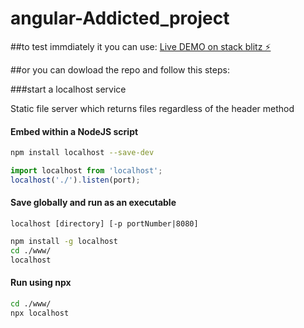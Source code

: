 # angular-Addicted_project

##to test immdiately it you can use:
[Live DEMO on stack blitz ⚡️](https://stackblitz.com/edit/angular-igxrac?file=src%2Fapp%2Fcart%2Fcart.component.ts,src%2Fapp%2Fcart%2Fcart.component.html,src%2Fapp%2Fproduct-details%2Fproduct-details.component.ts)


##or you can dowload the repo and follow this steps:

###start a localhost service


Static file server which returns files regardless of the header method


#### Embed within a NodeJS script

```bash
npm install localhost --save-dev
```
```javascript
import localhost from 'localhost';
localhost('./').listen(port);
```

#### Save globally and run as an executable
`localhost [directory] [-p portNumber|8080]`

```bash
npm install -g localhost
cd ./www/
localhost
```

#### Run using npx

```bash
cd ./www/
npx localhost
```

